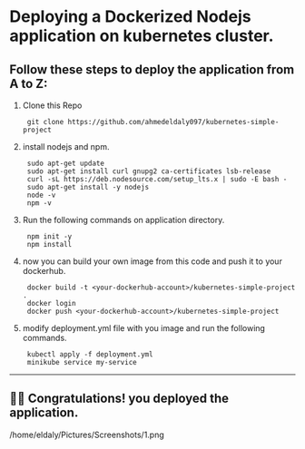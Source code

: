 # Deploying a Dockerized Nodejs application on kubernetes cluster.
## Follow these steps to deploy the application from A to Z:
1. Clone this Repo

        git clone https://github.com/ahmedeldaly097/kubernetes-simple-project

2. install nodejs and npm.

        sudo apt-get update
        sudo apt-get install curl gnupg2 ca-certificates lsb-release
        curl -sL https://deb.nodesource.com/setup_lts.x | sudo -E bash -
        sudo apt-get install -y nodejs
        node -v
        npm -v

3. Run the following commands on application directory.

        npm init -y
        npm install

4. now you can build your own image from this code and push it to your dockerhub.

        docker build -t <your-dockerhub-account>/kubernetes-simple-project .
        docker login
        docker push <your-dockerhub-account>/kubernetes-simple-project

5. modify deployment.yml file with you image and run the following commands.

        kubectl apply -f deployment.yml
        minikube service my-service

---
## 🎉✅ Congratulations! you deployed the application.

/home/eldaly/Pictures/Screenshots/1.png